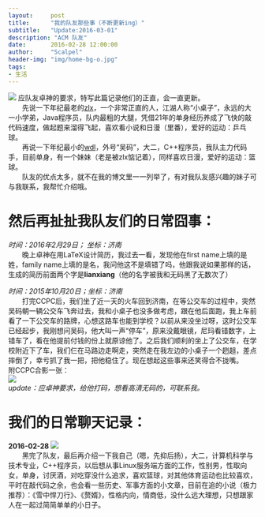 ```yaml
---
layout:     post
title:      "我的队友那些事（不断更新ing）"
subtitle:   "Update:2016-03-01"
description: "ACM 队友"
date:       2016-02-28 12:00:00
author:     "Scalpel"
header-img: "img/home-bg-o.jpg"
tags:
- 生活
---
```


![](http://i4.buimg.com/588926/23bb82351570d1ec.png)  应队友卓神的要求，特写此篇记录他们的正直，会一直更新。  
　　先说一下年纪最老的[zlx](http://mycodebattle.com/)，一个非常正直的人，江湖人称“小桌子”，永远的大一小学弟，Java程序员，队内最粗的大腿，凭借21年的单身经历养成了飞快的敲代码速度，做起题来溜得飞起，喜欢看小说和日漫（里番），爱好的运动：乒乓球。  
　　再说一下年纪最小的[wdl](http://winterfell30.com/)，外号“吴码”，大二，C++程序员，我队主力代码手，目前单身，有一个妹妹（老是被zlx惦记着），同样喜欢日漫，爱好的运动：篮球。  
　　队友的优点太多，就不在我的博文里一一列举了，有对我队友感兴趣的妹子可与我联系，我帮忙介绍哦。  

然后再扯扯我队友们的日常囧事：  
===
*时间：2016年2月29日； 坐标：济南*  
　　晚上卓神在用LaTeX设计简历，我过去一看，发现他在first name上填的是姓，family name上填的是名，我问他这不是填错了吗，他跟我说如果那样的话，生成的简历前面两个字是**lianxiang**（他的名字被我和无码黑了无数次了）  
  
*时间：2015年10月20日；坐标：济南*  
　　打完CCPC后，我们坐了近一天的火车回到济南，在等公交车的过程中，突然吴码朝一辆公交车飞奔过去，我和小桌子也没多做考虑，跟在他后面跑，我上车前看了一下公交车的路牌，心想这路车也能到学校？以前从来没坐过呀，这时公交车已经起步，我刚想问吴码，他大叫一声“停车”，原来没戴眼镜，尼玛看错数字，上错车了，看在他提前付钱的份上就原谅他了。之后我们顺利的坐上了公交车，在学校附近下了车，我们仨在马路边走啊走，突然走在我左边的小桌子一个趔趄，差点摔倒了，幸亏抓了我一把，把他稳住了。现在想起这些事来还笑得合不拢嘴。  
附CCPC合影一张：  
![](http://i4.buimg.com/588926/ca3a55059f847a77.png)  
*update：应卓神要求，给他打码，想看高清无码的，可联系我。*  

我们的日常聊天记录：  
===
**2016-02-28**
![](http://i1.piimg.com/588926/1b02c0f109c4202e.png)  
　　黑完了队友，最后再介绍一下我自己（嗯，先抑后扬），大二，计算机科学与技术专业，C++程序员，以后想从事Linux服务端方面的工作，性别男，性取向女，单身，讨厌酒，对吃穿没什么追求，喜欢篮球，对其他体育运动也比较喜欢，平时在敲代码之余，也会看一些历史、军事方面的小文章，目前在追的小说（极力推荐）：《雪中悍刀行》、《赘婿》，性格内向，情商低，没什么远大理想，只想跟家人在一起过简简单单的小日子。
